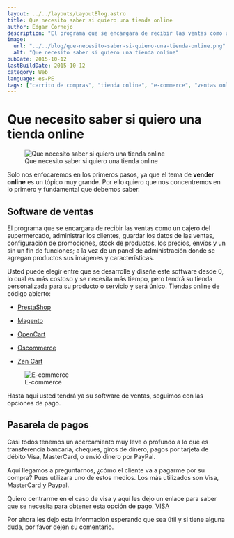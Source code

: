 ```yaml
---
layout: ../../layouts/LayoutBlog.astro
title: Que necesito saber si quiero una tienda online
author: Edgar Cornejo
description: "El programa que se encargara de recibir las ventas como un cajero del supermercado, administrar los clientes, guardar los datos de las ventas, configuración de promociones, stock de productos, los precios, envíos y un sin un fin de funciones; a la vez de un panel de administración donde se agregan productos sus imágenes y características."
image:
  url: "../../blog/que-necesito-saber-si-quiero-una-tienda-online.png"
  alt: "Que necesito saber si quiero una tienda online"
pubDate: 2015-10-12
lastBuildDate: 2015-10-12
category: Web
language: es-PE
tags: ["carrito de compras", "tienda online", "e-commerce", "ventas online"]
---
```


# Que necesito saber si quiero una tienda online

<figure>
  <img src="../../blog/que-necesito-saber-si-quiero-una-tienda-online.png" alt="Que necesito saber si quiero una tienda online"/>
  <figcaption>Que necesito saber si quiero una tienda online</figcaption>
</figure>

Solo nos enfocaremos en los primeros pasos, ya que el tema de **vender online** es un tópico muy grande. Por ello quiero que nos concentremos en lo primero y fundamental que debemos saber.

## Software de ventas

El programa que se encargara de recibir las ventas como un cajero del supermercado, administrar los clientes, guardar los datos de las ventas, configuración de promociones, stock de productos, los precios, envíos y un sin un fin de funciones; a la vez de un panel de administración donde se agregan productos sus imágenes y características.

Usted puede elegir entre que se desarrolle y diseñe este software desde 0, lo cual es más costoso y se necesita más tiempo, pero tendrá su tienda personalizada para su producto o servicio y será único. Tiendas online de código abierto: 

- <a href="http://www.prestashop.com/es/" title="PrestaShop" target="_blank">PrestaShop</a>

- <a href="http://magento.com/" title="Magento" target="_blank">Magento</a>

- <a href="http://www.opencart.com/" title="OpenCart" target="_blank">OpenCart</a>

- <a href="http://www.oscommerce.com/" title="Oscommerce" target="_blank">Oscommerce</a>

- <a href="http://www.zen-cart.com/" title="Zen Cart" target="_blank">Zen Cart</a>

<figure>
  <img src="../../blog/e-commerce.jpg" alt="E-commerce"/>
  <figcaption>E-commerce</figcaption>
</figure>

Hasta aquí usted tendrá ya su software de ventas, seguimos con las opciones de pago.

## Pasarela de pagos

Casi todos tenemos un acercamiento muy leve o profundo a lo que es transferencia bancaria, cheques, giros de dinero, pagos por tarjeta de débito Visa, MasterCard, o envió dinero por PayPal.

Aquí llegamos a preguntarnos, ¿cómo el cliente va a pagarme por su compra?
Pues utilizara uno de estos medios. Los más utilizados son Visa, MasterCard y Paypal.

Quiero centrarme en el caso de visa y aquí les dejo un enlace para saber que se necesita para obtener esta opción de pago. <a href="http://www.visanet.com.pe/como-vender/por-internet/en-su-tienda-virtual/con-visanet-(individuales).html" title="VISA" target="_blank">VISA</a>

Por ahora les dejo esta información esperando que sea útil y si tiene alguna duda, por favor dejen su comentario.